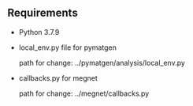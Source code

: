## Requirements
- Python 3.7.9

- local_env.py file for pymatgen

    path for change: ../pymatgen/analysis/local_env.py

- callbacks.py for megnet

    path for change: ../megnet/callbacks.py